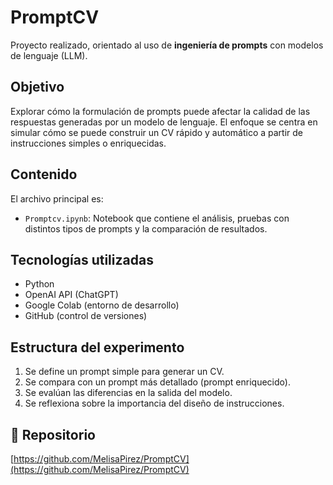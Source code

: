 # PromptCV

Proyecto realizado, orientado al uso de **ingeniería de prompts** con modelos de lenguaje (LLM).

## Objetivo

Explorar cómo la formulación de prompts puede afectar la calidad de las respuestas generadas por un modelo de lenguaje. El enfoque se centra en simular cómo se puede construir un CV rápido y automático a partir de instrucciones simples o enriquecidas.

## Contenido

El archivo principal es:

- `Promptcv.ipynb`: Notebook que contiene el análisis, pruebas con distintos tipos de prompts y la comparación de resultados.

## Tecnologías utilizadas

- Python
- OpenAI API (ChatGPT)
- Google Colab (entorno de desarrollo)
- GitHub (control de versiones)

## Estructura del experimento

1. Se define un prompt simple para generar un CV.
2. Se compara con un prompt más detallado (prompt enriquecido).
3. Se evalúan las diferencias en la salida del modelo.
4. Se reflexiona sobre la importancia del diseño de instrucciones.

## 🔗 Repositorio

[https://github.com/MelisaPirez/PromptCV](https://github.com/MelisaPirez/PromptCV)
